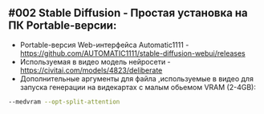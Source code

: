 ## #002 Stable Diffusion - Простая установка на ПК Portable-версии:
- Portable-версия Web-интерфейса Automatic1111 - https://github.com/AUTOMATIC1111/stable-diffusion-webui/releases
- Используемая в видео модель нейросети - https://civitai.com/models/4823/deliberate
- Дополнительные аргументы для файла ,используемые в видео для запуска генерации на видекартах с малым обьемом VRAM (2-4GB):
```bash
--medvram --opt-split-attention
```
